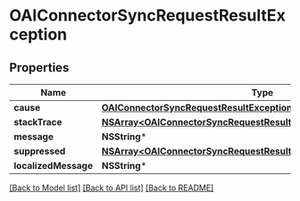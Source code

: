 # OAIConnectorSyncRequestResultException

## Properties
Name | Type | Description | Notes
------------ | ------------- | ------------- | -------------
**cause** | [**OAIConnectorSyncRequestResultExceptionCause***](OAIConnectorSyncRequestResultExceptionCause) |  | [optional] 
**stackTrace** | [**NSArray&lt;OAIConnectorSyncRequestResultExceptionCauseStackTrace&gt;***](OAIConnectorSyncRequestResultExceptionCauseStackTrace) |  | [optional] 
**message** | **NSString*** |  | [optional] 
**suppressed** | [**NSArray&lt;OAIConnectorSyncRequestResultExceptionCause&gt;***](OAIConnectorSyncRequestResultExceptionCause) |  | [optional] 
**localizedMessage** | **NSString*** |  | [optional] 

[[Back to Model list]](../README#documentation-for-models) [[Back to API list]](../README#documentation-for-api-endpoints) [[Back to README]](../README)


